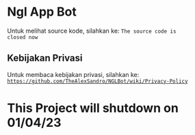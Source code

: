 # Ngl App Bot
Untuk melihat source kode, silahkan ke: <code>The source code is closed now</code>

## Kebijakan Privasi
Untuk membaca kebijakan privasi, silahkan ke: <code>https://github.com/TheAlexSandro/NGLBot/wiki/Privacy-Policy</code>

# This Project will shutdown on 01/04/23
